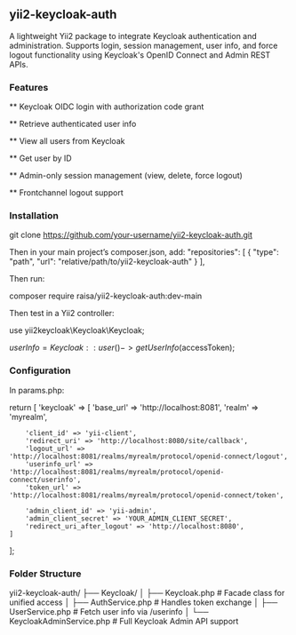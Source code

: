 yii2-keycloak-auth
-------------------
A lightweight Yii2 package to integrate Keycloak authentication and administration. Supports login, session management, user info, and force logout functionality using Keycloak's OpenID Connect and Admin REST APIs.

### Features
** Keycloak OIDC login with authorization code grant

** Retrieve authenticated user info

** View all users from Keycloak

** Get user by ID

** Admin-only session management (view, delete, force logout)

** Frontchannel logout support

### Installation

git clone https://github.com/your-username/yii2-keycloak-auth.git

Then in your main project’s composer.json, add:
"repositories": [
  {
    "type": "path",
    "url": "relative/path/to/yii2-keycloak-auth"
  }
],

Then run:

composer require raisa/yii2-keycloak-auth:dev-main


Then test in a Yii2 controller:

use yii2keycloak\Keycloak\Keycloak;

$userInfo = Keycloak::user()->getUserInfo($accessToken);

### Configuration
In params.php:

return [
    'keycloak' => [
        'base_url' => 'http://localhost:8081',
        'realm' => 'myrealm',

        'client_id' => 'yii-client',
        'redirect_uri' => 'http://localhost:8080/site/callback',
        'logout_url' => 'http://localhost:8081/realms/myrealm/protocol/openid-connect/logout',
        'userinfo_url' => 'http://localhost:8081/realms/myrealm/protocol/openid-connect/userinfo',
        'token_url' => 'http://localhost:8081/realms/myrealm/protocol/openid-connect/token',

        'admin_client_id' => 'yii-admin',
        'admin_client_secret' => 'YOUR_ADMIN_CLIENT_SECRET',
        'redirect_uri_after_logout' => 'http://localhost:8080',
    ]
];


### Folder Structure
yii2-keycloak-auth/
├── Keycloak/
│   ├── Keycloak.php              # Facade class for unified access
│   ├── AuthService.php           # Handles token exchange
│   ├── UserService.php           # Fetch user info via /userinfo
│   └── KeycloakAdminService.php  # Full Keycloak Admin API support



